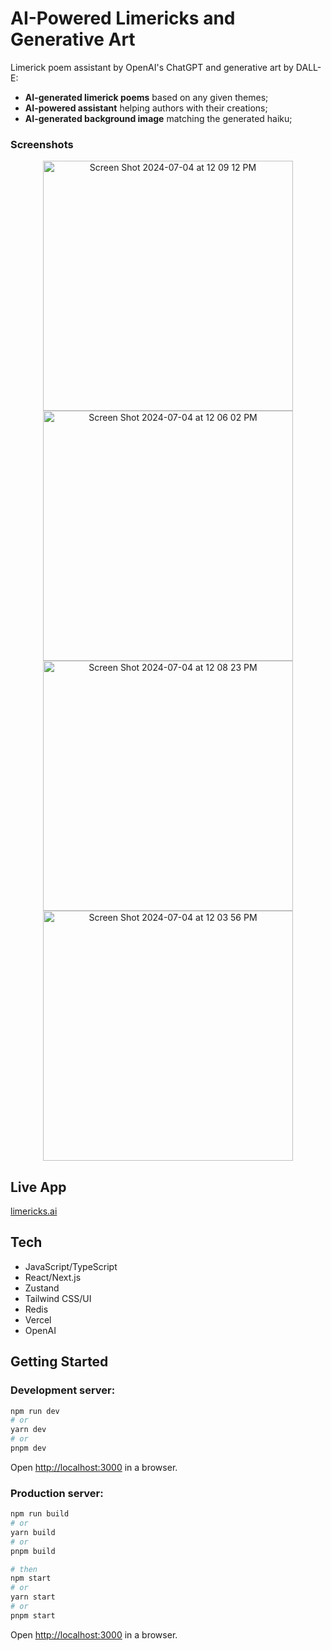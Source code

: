 # AI-Powered Limericks and Generative Art

Limerick poem assistant by OpenAI's ChatGPT and generative art by DALL-E:

- **AI-generated limerick poems** based on any given themes;
- **AI-powered assistant** helping authors with their creations;
- **AI-generated background image** matching the generated haiku;

### Screenshots

<p align="center">
  <img width="400" alt="Screen Shot 2024-07-04 at 12 09 12 PM" src="https://github.com/desmat/limerick/assets/3298837/f6e98366-55a1-4e0e-8895-a0d6bc39b04b">
  <img width="400" alt="Screen Shot 2024-07-04 at 12 06 02 PM" src="https://github.com/desmat/limerick/assets/3298837/e809a40e-8eaf-4a06-a19c-16b403fec793">
  <img width="400" alt="Screen Shot 2024-07-04 at 12 08 23 PM" src="https://github.com/desmat/limerick/assets/3298837/4e9b128f-0817-4699-974f-2fb020f7b94a">
  <img width="400" alt="Screen Shot 2024-07-04 at 12 03 56 PM" src="https://github.com/desmat/limerick/assets/3298837/3b466afc-d2cc-4b7a-b259-6d25c23cf252">
</p>

## Live App

[limericks.ai](https://limericks.ai/)

## Tech

- JavaScript/TypeScript
- React/Next.js
- Zustand
- Tailwind CSS/UI
- Redis
- Vercel
- OpenAI

## Getting Started

### Development server:

```bash
npm run dev
# or
yarn dev
# or
pnpm dev
```

Open [http://localhost:3000](http://localhost:3000) in a browser.


### Production server:

```bash
npm run build
# or
yarn build
# or
pnpm build

# then 
npm start
# or
yarn start
# or
pnpm start
```

Open [http://localhost:3000](http://localhost:3000) in a browser.
 
